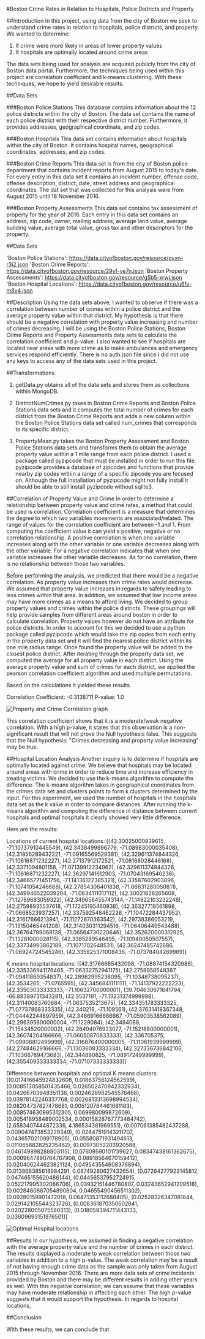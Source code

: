 #Boston Crime Rates in Relation to Hospitals, Police Districts and Property

##Introduction
In this project, using data from the city of Boston we seek to understand crime rates in relation to hospitals, police 
districts, and property. We wanted to determine:
<ol>
    <li>If crime were more likely in areas of lower property values
    <li>If hospitals are optimally located around crime areas
</ol>

The data sets being used for analysis are acquired publicly from the city of Boston data portal. Furthermore, the techniques
being used within this project are correlation coefficient and k-means clustering. With these techniques, we hope
to yield desirable results.

##Data Sets

###Boston Police Stations
This database contains information about the 12 police districts within the city of Boston. The data set contains the name
of each police district with their respective district number. Furthermore, it provides addresses, geographical coordinate,
and zip codes.

###Boston Hospitals
This data set contains information about hospitals within the city of Boston. It contains hospital names, geographical coordinates,
addresses, and zip codes. 

###Boston Crime Reports
This data set is from the city of Boston police department that contains incident reports from August 2015 to today's date.
For every entry in this data set it contains an incident number, offense code, offense description, district, date, street
address and geographical coordinates. The dat set that was collected for this analysis were from August 2015 until 18 November 2016.

###Boston Property Assessments
This data set contains tax assessment of property for the year of 2016. Each entry in this data set contains an address, zip
code, owner, mailing address, average land value, average building value, average total value, gross tax and other descriptors
for the property. 

##Data Sets

'Boston Police Stations': https://data.cityofboston.gov/resource/pyxn-r3i2.json
'Boston Crime Reports': https://data.cityofboston.gov/resource/29yf-ye7n.json
'Boston Property Assessments': https://data.cityofboston.gov/resource/g5b5-xrwi.json
'Boston Hospital Locations': https://data.cityofboston.gov/resource/u6fv-m8v4.json

##Description
Using the data sets above, I wanted to observe if there was a correlation between number of crimes within a police 
district and the average property value within that district. My hypothesis is that there should be a negative correlation 
with property value increasing and number of crimes decreasing. I will be using the Boston Police Stations, Boston Crime 
Reports and Property Assessments data sets to calculate the correlation coefficient and p-value. I also wanted to see
if hospitals are located near areas with more crime as to make ambulances and emergency services respond efficiently.
There is no auth.json file since I did not use any keys to access any of the data sets used in this project.

##Transformations

1. getData.py obtains all of the data sets and stores them as collections within MongoDB.

2. DistrictNumCrimes.py takes in Boston Crime Reports and Boston Police Stations data sets and it computes the total 
number of crimes for each district from the Boston Crime Reports and adds a new column within the Boston Police Stations
 data set called num_crimes that corresponds to its specific district.

3. PropertyMean.py takes the Boston Property Assessment and Boston Police Stations data sets and transforms them to obtain
the average property value within a 1 mile range from each police district. I used a package called pyzipcode that must
be installed in order to run this file. pyzipcode provides a database of zipcodes and functions that provide nearby
zip codes within a range of a specific zipcode you are focused on. Although the full installation of pyzipcode might not
fully install it should be able to still install pyzipcode without sqlite3.

##Correlation of Property Value and Crime
In order to determine a relationship between property value and crime rates, a method that could be used is correlation.
Correlation coefficient is a measure that determines the degree to which two variables movements are associated/related.
The range of values for the correlation coefficient are between -1 and 1. From computing the coefficient value it can yield
a positive, negative or no correlation relationship. A positive correlation is when one variable increases along with the other
variable or one variable decreases along with the other variable. For a negative correlation indicates that when one variable
increases the other variable decreases. As for no correlation, there is no relationship between those two variables. 

Before performing the analysis, we predicted that there would be a negative correlation. As property value increases then crime rates would decrease.
We assumed that property value increases in regards to safety leading to less crimes within that area. In addition, we assumed that low income areas may
have more crimes as a means to afford living. We decided to group property values and crimes within the police districts. These groupings will help provide
samples from different areas around boston in order to calculate correlation. Property values however do not have an attribute for police districts.
In order to account for this we decided to use a python package called pyzipcode which would take the zip codes from each entry in the property data set and it will
find the nearest police district within its one mile radius range. Once found the property value will be added to the closest police district. After iterating through
the property data set, we computed the average for all property value in each district. Using the average property value and sum of crimes for each district, we applied
the pearson correlation coefficient algorithm and used multiple permutations. 

Based on the calculations it yielded these results.

Correlation Coefficient: -0.3138711
P-value: 1.0

![Property and Crime Correlation graph](/ggelinas/crime_prop_corr.png)

This correlation coefficient shows that it is a moderate/weak negative correlation. With a high p-value, it states that this
observation is a non-significant result that will not prove the Null hypothesis false.
This suggests that the Null hypothesis: "Crimes decreasing and property value increasing" may be true.


##Hospital Location Analysis
Another inquiry is to determine if hospitals are optimally located against crime. We believe
that hospitals may be located around areas with crime in order to reduce time and increase efficiency in treating victims.
We decided to use the k-means algorithm to compute the difference. The k-means algorithm takes in geographical coordinates from
the crimes data set and clusters points to form k clusters determined by the input. For this experiment, we used the number of hospitals
in the hospitals data set as the k value in order to compare distances. After running the k-means algorithm and computing the difference in
distance between current hospitals and optimal hospitals it clearly showed very little difference.

Here are the results:

Locations of current hospital locations: [(42.30025000839615, -71.10737910445549), 
(42.3438499996779, -71.08983000035408), (42.31856289432221, -71.09165569529381), (42.329611374844326, -71.10616871232227),
(42.27137912172521, -71.08168028446168), (42.3371094801158, -71.07139912234962), (42.329611374844326, -71.10616871232227),
(42.36297141612903, -71.07043169540236), (42.34665771451756, -71.14136122385321), (42.33587602903896, -71.10741054246668),
(42.27854306401838, -71.06631280050811), (42.349946522039204, -71.0634111017112), (42.30021828265608, -71.12789683059322),
(42.349656455743144, -71.14822103232248), (42.27598935537618, -71.17245195460838), (42.36327718561898, -71.0668523937257),
(42.337592548462226, -71.10472284437952), (42.31617666213941, -71.11272670363542), (42.29738386053219, -71.13150465441208),
(42.314030311294516, -71.06406449543488), (42.36764789068138, -71.06564730220646), (42.352620000312925, -71.13281000028115),
(42.3385289546495, -71.10940050507557), (42.33734993862189, -71.1071702648531), (42.36247485742686, -71.06924724545246),
(42.335925371008436, -71.07378404269969)]

K means hospital locations: [(42.31766665432098, -71.08874154320986), (42.335336941176465, -71.06332752941175), 
(42.2758958548387, -71.09411869354837), (42.28982995238095, -71.10348738095237), (42.3534265, -71.0765595), 
(42.34568411111111, -71.14137922222223), (42.33503033333333, -71.10632700000001), (39.704630671641794, -66.88389731343281), 
(42.3537191, -71.13231374999998), (42.31140083760684, -71.0637535213675), (42.334351783333325, -71.07737868333335), 
(42.340216, -71.109561), (42.37631418367348, -71.04442244897959), (42.34869166666667, -71.05903538562089), 
(42.296395600000004, -71.1229084), (42.3494088, -71.15434520000002), (42.26494976923077, -71.15218800000001), 
(42.36074204166666, -71.06050870833333), (42.336705375, -71.09906812499999), (42.316876400000005, -71.11061939999999), 
(42.27484629166666, -71.13036083333334), (42.327336736842106, -71.10366789473683), (42.344890825, -71.08917249999999), 
(42.355409333333334, -71.07107333333333)]

Difference between hospitals and optimal K means clusters: [(0.017416645924832608, 0.01863756124562599), 
(0.008513058501435466, 0.026502470942332934), (0.04266703948351136, 0.0024629982545576468), 
(0.03978142246337768, 0.0026813313698994534), (0.08204737827478681, 0.005120784461681183), 
(0.008574630995312305, 0.069980099872609), (0.005418958489002534, 0.00015828767773484742), 
(2.6583407444872336, 4.186534381969551), (0.007061385482437288, 0.009047473853229349), 
(0.02447519143211707, 0.043657021099178905), (0.05580871931494613, 0.011065882825235462), 
(0.00973052203920588, 0.046149898288803115), (0.07609590101739627, 0.08347438161362675), 
(0.0009647890764767908, 0.08918564670159412), (0.020406244623821124, 0.049543554608376894), 
(0.013868385618984291, 0.08749280627432654), (0.07264277923145812, 0.047465155620486144), 
(0.04456537952724915, 0.052217995302086706), (0.03932151446780807, 0.03243652941209518), 
(0.0028460887054890804, 0.04655490456511302), (0.09280159901472018, 0.06471353112688405), 
(0.02528326347081844, 0.029142105544323726), (0.006361870350502841, 0.020228005075580313), 
(0.018059394711443133, 0.03609693151976501)]

![Optimal Hospital locations](/ggelinas/optimalhospitals.png)

##Results
In our hypothesis, we assumed in finding a negative correlation with the average property
value and the number of crimes in each district. The results displayed a moderate to weak
correlation between those two variables in addition to a high p-value. The weak correlation may
be a result of not having enough crime data as the sample was only taken from August 2015 through
November 2016. There are more data sets of crime incidents provided by Boston and there may be different
results in adding other years as well. With this negative correlation, we can assume that these variables
may have moderate relationship in affecting each other. The high p-value suggests that it would support the
hypothesis.
In regards to hospital locations, 


##Conclusion


With these results, we can conclude that 